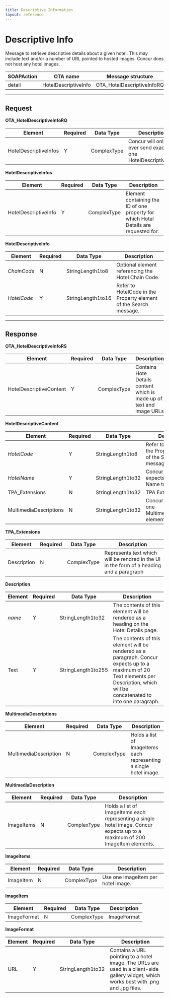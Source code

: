 ```yaml
---
title: Descriptive Information 
layout: reference
---
```



# Descriptive Info

Message to retrieve descriptive details about a given hotel. This may include text and/or a number of URL pointed to hosted images.  Concur does not host any hotel images. 

|  SOAPAction |	OTA name | Message structure | 
|----------|-----------|---------------------|
| detail | HotelDescriptiveInfo | OTA_HotelDescriptiveInfoRQ |

---

## Request

**OTA_HotelDescriptiveInfoRQ**

|  Element |	Required | Data Type 	|  Description |
|----------|-----------|---------------------------|-|
| HotelDescriptiveInfos | Y | ComplexType	| Concur will only ever send exactly one HotelDescriptiveInfo |


**HotelDescriptiveInfos**

|  Element |	Required | Data Type 	|  Description |
|----------|-----------|---------------------------|-|
| HotelDescriptiveInfo | Y | ComplexType	| Element containing the ID of one property for which Hotel Details are requested for. |


**HotelDescriptiveInfo**

|  Element |	Required | Data Type 	|  Description |
|----------|-----------|---------------------------|-|
| *ChainCode* | N | StringLength1to8	| Optional element referencing the Hotel Chain Code. |
| *HotelCode* | Y | StringLength1to16	| Refer to HotelCode in the Property element of the Search message. |

---


## Response


**OTA_HotelDescriptiveInfoRS**

|  Element |	Required | Data Type 	|  Description |
|----------|-----------|---------------------------|-|
| HotelDescriptiveContent | Y | ComplexType	| Contains Hote Details content which is made up of text and image URLs |


**HotelDescriptiveContent**

|  Element |	Required | Data Type 	|  Description |
|----------|-----------|---------------------------|-|
| *HotelCode* | Y | StringLength1to8	| Refer to HotelCode in the Property element of the Search message. |
| *HotelName* | Y | StringLength1to32	| Concur always expects the Hotel Name to be provided. |
| TPA_Extensions | N | StringLength1to32	| TPA Extensions. |
| MultimediaDescriptions | N | StringLength1to32	| Concur only expects one MultimediaDescription element. |

**TPA_Extensions**

|  Element |	Required | Data Type 	|  Description |
|----------|-----------|---------------------------|-|
| Description | N | ComplexType	| Represents text which will be rendred in the UI in the form of a heading and a paragraph |


**Description**

|  Element |	Required | Data Type 	|  Description |
|----------|-----------|---------------------------|-|
| *name* | Y | StringLength1to32	| The contents of this element will be rendered as a heading on the Hotel Details page. |
| Text | Y | StringLength1to255	| The contents of this element will be rendered as a paragraph.  Concur expects up to a maximum of 20 Text elements per Description, which will be concatenated to into one paragraph. |


**MultimediaDescriptions**

|  Element |	Required | Data Type 	|  Description |
|----------|-----------|---------------------------|-|
| MultimediaDescription | N | ComplexType	| Holds a list of ImageItems each representing a single hotel image. |


**MultimediaDescription**

|  Element |	Required | Data Type 	|  Description |
|----------|-----------|---------------------------|-|
| ImageItems | N | ComplexType | Holds a list of ImageItems each representing a single hotel image.  Concur expects up to a maximum of 200 ImageItem elements. |


**ImageItems**

|  Element |	Required | Data Type 	|  Description |
|----------|-----------|---------------------------|-|
| ImageItem | N | ComplexType	| Use one ImageItem per hotel image. |


**ImageItem**

|  Element |	Required | Data Type 	|  Description |
|----------|-----------|---------------------------|-|
| ImageFormat | N | ComplexType	| ImageFormat |


**ImageFormat**

|  Element |	Required | Data Type 	|  Description |
|----------|-----------|---------------------------|-|
| URL | Y | StringLength1to32	| Contains a URL pointing to a hotel image. The URLs are used in a client-side gallery widget, which works best with .png and .jpg files. |

